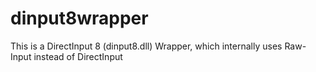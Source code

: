 # dinput8wrapper
This is a DirectInput 8 (dinput8.dll) Wrapper, which internally uses Raw-Input instead of DirectInput
